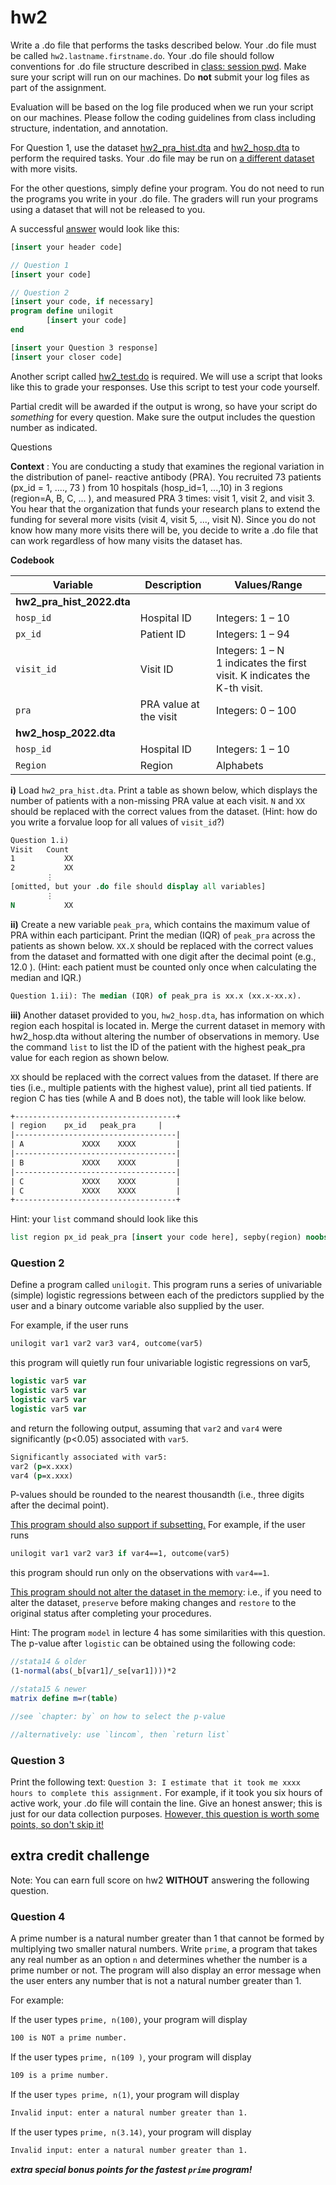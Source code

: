 # hw2

Write a .do file that performs the tasks described below. Your .do file must be called
`hw2.lastname.firstname.do`. Your .do file should follow
conventions for .do file structure described in [class: session pwd](eee.md). Make sure your script will run on our machines. Do **not** submit your log files as part of the assignment.

Evaluation will be based on the log file produced when we run your script on our machines. Please follow the coding guidelines from class including structure, indentation, and annotation.

For Question 1, use the dataset [hw2_pra_hist.dta](hw2_pra_hist.dta) and [hw2_hosp.dta](hw2_hosp.dta) to perform the required tasks. Your .do file may be run on <u>a different dataset</u> with more
visits.

For the other questions, simply define your program. You do not need to run the programs you write in
your .do file. The graders will run your programs using a dataset that will not be released to you.

A successful <u>answer</u> would look like this:

```stata
[insert your header code]

// Question 1
[insert your code]

// Question 2
[insert your code, if necessary]
program define unilogit
		[insert your code]
end

[insert your Question 3 response]
[insert your closer code]
```
Another script called [hw2_test.do](hw2_test.do) is required. We will use a script that
looks like this to grade your responses. Use this script to test your code yourself.

Partial credit will be awarded if the output is wrong, so have your script do _something_ for every
question. Make sure the output includes the question number as indicated.

Questions

**Context** : You are conducting a study that examines the regional variation in the distribution of panel-
reactive antibody (PRA). You recruited 73 patients (px_id = 1, ...., 73 ) from 10 hospitals (hosp_id=1, ...,10)
in 3 regions (region=A, B, C, ... ), and measured PRA 3 times: visit 1, visit 2, and visit 3. You hear that the
organization that funds your research plans to extend the funding for several more visits (visit 4, visit 5,
..., visit N). Since you do not know how many more visits there will be, you decide to write a .do file that
can work regardless of how many visits the dataset has.


**Codebook**

| Variable                  | Description            | Values/Range                                                 |
| ------------------------- | ---------------------- | ------------------------------------------------------------ |
| **hw2_pra_hist_2022.dta** |                        |                                                              |
| `hosp_id`                 | Hospital ID            | Integers: 1 – 10                                             |
| `px_id`                   | Patient ID             | Integers: 1 – 94                                             |
| `visit_id`                | Visit ID               | Integers: 1 – N<br/>1 indicates the first visit. K indicates the K-th visit. |
| `pra`                     | PRA value at the visit | Integers: 0 – 100                                            |
| **hw2_hosp_2022.dta**     |                        |                                                              |
| `hosp_id`                 | Hospital ID            | Integers: 1 – 10                                             |
| `Region`                  | Region                 | Alphabets                                                    |


**i)** Load `hw2_pra_hist.dta`. Print a table as shown below, which displays the number of
patients with a non-missing PRA value at each visit. `N` and `XX` should be replaced with the
correct values from the dataset. (Hint: how do you write a forvalue loop for all values of
`visit_id`?)

```stata
Question 1.i)
Visit 	Count
1 			XX
2 			XX
		⋮
[omitted, but your .do file should display all variables]
		⋮
N 			XX
```

**ii)** Create a new variable `peak_pra`, which contains the maximum value of PRA within each
participant. Print the median (IQR) of `peak_pra` across the patients as shown below. `XX.X`
should be replaced with the correct values from the dataset and formatted with one digit after
the decimal point (e.g., 12.0 ). (Hint: each patient must be counted only once when calculating
the median and IQR.)

```stata
Question 1.ii): The median (IQR) of peak_pra is xx.x (xx.x-xx.x).
```

**iii)** Another dataset provided to you, `hw2_hosp.dta`, has information on which region each
hospital is located in. Merge the current dataset in memory with hw2_hosp.dta without
altering the number of observations in memory. Use the command `list` to list the ID of the
patient with the highest peak_pra value for each region as shown below.

`XX` should be replaced with the correct values from the dataset. If there are ties (i.e., multiple
patients with the highest value), print all tied patients. If region C has ties (while A and B does
not), the table will look like below.

```stata
+------------------------------------+
| region 	px_id 	peak_pra     |
|------------------------------------|
| A  	        XXXX    XXXX         |
|------------------------------------|
| B  	        XXXX    XXXX         |
|------------------------------------|
| C 	        XXXX    XXXX         |
| C  	        XXXX    XXXX         |
+------------------------------------+
```
Hint: your `list` command should look like this

```stata
list region px_id peak_pra [insert your code here], sepby(region) noobs
```



### Question 2

Define a program called `unilogit`. This program runs a series of univariable (simple) logistic
regressions between each of the predictors supplied by the user and a binary outcome variable
also supplied by the user.

For example, if the user runs
```stata
unilogit var1 var2 var3 var4, outcome(var5)
```

this program will quietly run four univariable logistic regressions on var5,
```stata
logistic var5 var
logistic var5 var
logistic var5 var
logistic var5 var
```

and return the following output, assuming that `var2` and `var4` were significantly (p<0.05)
associated with `var5`.

```stata
Significantly associated with var5:
var2 (p=x.xxx)
var4 (p=x.xxx)
```

P-values should be rounded to the nearest thousandth (i.e., three digits after the decimal point).



<u>This program should also support if subsetting.</u> For example, if the user runs

```stata
unilogit var1 var2 var3 if var4==1, outcome(var5)
```

this program should run only on the observations with `var4==1`.



<u>This program should not alter the dataset in the memory</u>: i.e., if you need to alter the dataset,
`preserve` before making changes and `restore` to the original status after completing your
procedures.



Hint: The program `model` in lecture 4 has some similarities with this question. The p-value after
`logistic` can be obtained using the following code:

```stata
//stata14 & older
(1-normal(abs(_b[var1]/_se[var1])))*2

//stata15 & newer
matrix define m=r(table)

//see `chapter: by` on how to select the p-value

//alternatively: use `lincom`, then `return list`
```

### Question 3

Print the following text: `Question 3: I estimate that it took me xxxx
hours to complete this assignment.`
For example, if it took you six hours of active work, your .do file will contain the line. Give an
honest answer; this is just for our data collection purposes. <u>However, this question is worth
some points, so don't skip it!</u>



## extra credit challenge

Note: You can earn full score on hw2 **WITHOUT** answering the following question.

### Question 4

A prime number is a natural number greater than 1 that cannot be formed by multiplying two
smaller natural numbers. Write `prime`, a program that takes any real number as an option `n`
and determines whether the number is a prime number or not. The program will also display an
error message when the user enters any number that is not a natural number greater than 1.

For example:

If the user types `prime, n(100)`, your program will display
```stata
100 is NOT a prime number.
```

If the user types `prime, n(109 )`, your program will display
```stata
109 is a prime number.
```

If the user `types prime, n(1)`, your program will display
```stata
Invalid input: enter a natural number greater than 1.
```

If the user types `prime, n(3.14)`, your program will display
```stata
Invalid input: enter a natural number greater than 1.
```

***extra special bonus points for the fastest `prime` program!***
